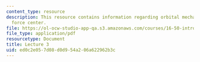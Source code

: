 ```yaml
---
content_type: resource
description: This resource contains information regarding orbital mechanics; single
  force center.
file: https://ol-ocw-studio-app-qa.s3.amazonaws.com/courses/16-50-introduction-to-propulsion-systems-spring-2012/ed0c2e057d08d0d954a206a622962b3c_MIT16_50S12_lec3.pdf
file_type: application/pdf
resourcetype: Document
title: Lecture 3
uid: ed0c2e05-7d08-d0d9-54a2-06a622962b3c
---
```

